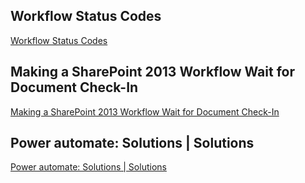 ## Workflow Status Codes
[Workflow Status Codes](https://community.nintex.com/t5/Nintex-for-SharePoint-Forum/Workflow-Status-Codes/td-p/85981)

## Making a SharePoint 2013 Workflow Wait for Document Check-In
[Making a SharePoint 2013 Workflow Wait for Document Check-In](https://yieldreturnpost.wordpress.com/2015/05/28/making-a-sharepoint-2013-workflow-wait-for-document-check-in/)

## Power automate: Solutions | Solutions
[Power automate: Solutions | Solutions](https://www.youtube.com/watch?v=ZI9y7-TOWW4)
